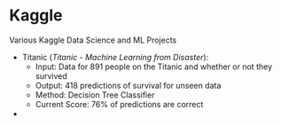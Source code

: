 # Kaggle
Various Kaggle Data Science and ML Projects
- Titanic (_Titanic - Machine Learning from Disaster_):
  - Input: Data for 891 people on the Titanic and whether or not they survived
  - Output: 418 predictions of survival for unseen data
  - Method: Decision Tree Classifier
  - Current Score: 76% of predictions are correct
-   
